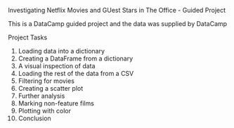 Investigating Netflix Movies and GUest Stars in The Office - Guided Project

This is a DataCamp guided project and the data was supplied by DataCamp

Project Tasks
1. Loading data into a dictionary
2. Creating a DataFrame from a dictionary
3. A visual inspection of data
4. Loading the rest of the data from a CSV
5. Filtering for movies
6. Creating a scatter plot
7. Further analysis
8. Marking non-feature films
9. Plotting with color
10. Conclusion
